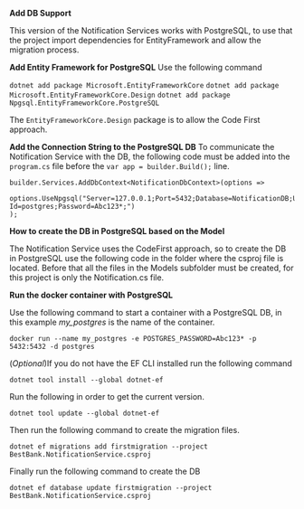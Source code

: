 **Add DB Support**

This version of the Notification Services works with PostgreSQL, to use that the project import dependencies for EntityFramework and allow the migration process.

**Add Entity Framework for PostgreSQL**
Use the following command

```dotnet add package Microsoft.EntityFrameworkCore```
```dotnet add package Microsoft.EntityFrameworkCore.Design```
```dotnet add package Npgsql.EntityFrameworkCore.PostgreSQL```

The ```EntityFrameworkCore.Design``` package is to allow the Code First approach.

**Add the Connection String to the PostgreSQL DB**
To communicate the Notification Service with the DB, the following code must be added into the ```program.cs``` file before the ```var app = builder.Build();``` line.

```
builder.Services.AddDbContext<NotificationDbContext>(options =>
    options.UseNpgsql("Server=127.0.0.1;Port=5432;Database=NotificationDB;User Id=postgres;Password=Abc123*;")
);
```

**How to create the DB in PostgreSQL based on the Model**

The Notification Service uses the CodeFirst approach, so to create the DB in PostgreSQL use the following code in the folder where the csproj file is located. Before that all the files in the Models subfolder must be created, for this project is only the Notification.cs file.

**Run the docker container with PostgreSQL**

Use the following command to start a container with a PostgreSQL DB, in this example *my_postgres* is the name of the container.

```docker run --name my_postgres -e POSTGRES_PASSWORD=Abc123* -p 5432:5432 -d postgres```


(*Optional*)If you do not have the EF CLI installed run the following command
```
dotnet tool install --global dotnet-ef
```

Run the following in order to get the current version.

```dotnet tool update --global dotnet-ef```

Then run the following command to create the migration files.

```
dotnet ef migrations add firstmigration --project BestBank.NotificationService.csproj
```

Finally run the following command to create the DB

```
dotnet ef database update firstmigration --project BestBank.NotificationService.csproj
```

